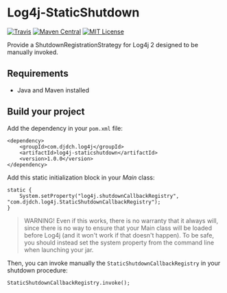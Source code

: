 Log4j-StaticShutdown
====================

[![Travis](https://img.shields.io/travis/DjDCH/Log4j-StaticShutdown.svg)](https://travis-ci.org/DjDCH/Log4j-StaticShutdown)
[![Maven Central](https://img.shields.io/maven-central/v/com.djdch.log4j/log4j-staticshutdown.svg)](http://mvnrepository.com/artifact/com.djdch.log4j/log4j-staticshutdown)
[![MIT License](https://img.shields.io/badge/license-MIT-8469ad.svg)](https://tldrlegal.com/license/mit-license)

Provide a ShutdownRegistrationStrategy for Log4j 2 designed to be manually invoked.

Requirements
------------

* Java and Maven installed

Build your project
------------------

Add the dependency in your `pom.xml` file:

    <dependency>
        <groupId>com.djdch.log4j</groupId>
        <artifactId>log4j-staticshutdown</artifactId>
        <version>1.0.0</version>
    </dependency>

Add this static initialization block in your *Main* class:

    static {
        System.setProperty("log4j.shutdownCallbackRegistry", "com.djdch.log4j.StaticShutdownCallbackRegistry");
    }

> WARNING! Even if this works, there is no warranty that it always will, since there is no way to ensure that
> your Main class will be loaded before Log4j (and it won't work if that doesn't happen). To be safe, you should
> instead set the system property from the command line when launching your jar.

Then, you can invoke manually the `StaticShutdownCallbackRegistry` in your shutdown procedure:

    StaticShutdownCallbackRegistry.invoke();

